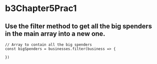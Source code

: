 # b3Chapter5Prac1

## Use the filter method to get all the big spenders in the main array into a new one.

```
// Array to contain all the big spenders
const bigSpenders = businesses.filter(business => {

})
```
